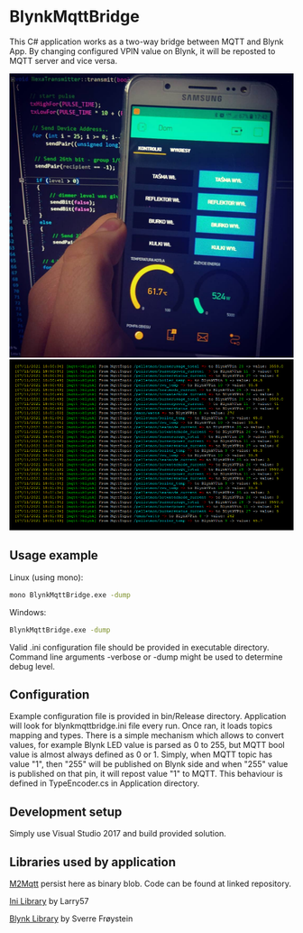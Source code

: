 # BlynkMqttBridge

This C# application works as a two-way bridge between MQTT and Blynk App.
By changing configured VPIN value on Blynk, it will be reposted to MQTT server and vice versa.

![alt text](img/demo2.jpg ".. in action")
![alt text](img/demo1.png ".. in action")

## Usage example

Linux (using mono):

```sh
mono BlynkMqttBridge.exe -dump
```

Windows:

```sh
BlynkMqttBridge.exe -dump
```
Valid .ini configuration file should be provided in executable directory.
Command line arguments -verbose or -dump might be used to determine debug level.

## Configuration

Example configuration file is provided in bin/Release directory. Application will look for blynkmqttbridge.ini file every run.
Once ran, it loads topics mapping and types. There is a simple mechanism which allows to convert values, for example Blynk LED value is parsed as 0 to 255, but MQTT bool value is almost always defined as 0 or 1. Simply, when MQTT topic has value "1", then "255" will be published on Blynk side and when "255" value is published on that pin, it will repost value "1" to MQTT. This behaviour is defined in TypeEncoder.cs in Application directory.

## Development setup

Simply use Visual Studio 2017 and build provided solution.

## Libraries used by application

[M2Mqtt][m2mqtt] persist here as binary blob. Code can be found at linked repository.

[Ini Library][ini_library] by Larry57

[Blynk Library][blynk_library] by Sverre Frøystein 

<!-- Markdown link & img dfn's -->
[m2mqtt]: https://github.com/eclipse/paho.mqtt.m2mqtt
[blynk_library]: https://github.com/sverrefroy/BlynkLibrary
[ini_library]:https://gist.github.com/Larry57/5725301
